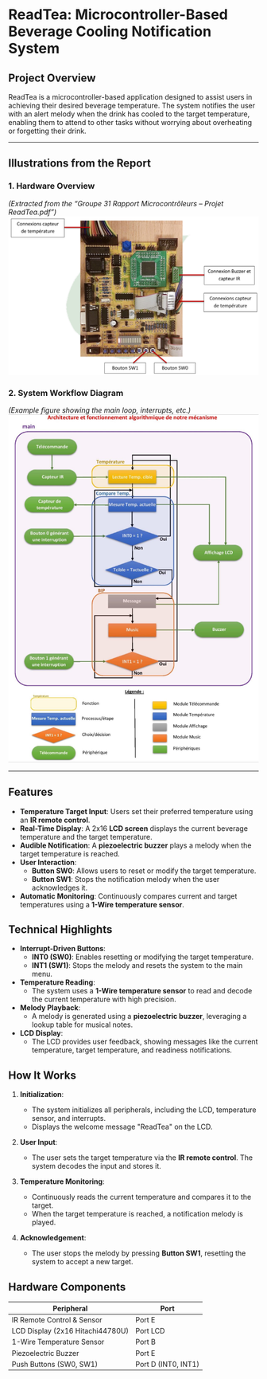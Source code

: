 # ReadTea: Microcontroller-Based Beverage Cooling Notification System

## Project Overview

ReadTea is a microcontroller-based application designed to assist users in achieving their desired beverage temperature. The system notifies the user with an alert melody when the drink has cooled to the target temperature, enabling them to attend to other tasks without worrying about overheating or forgetting their drink.

---
## Illustrations from the Report

### 1. Hardware Overview
*(Extracted from the “Groupe 31 Rapport Microcontrôleurs – Projet ReadTea.pdf”)*  
![Hardware Overview](hardware.png)

### 2. System Workflow Diagram
*(Example figure showing the main loop, interrupts, etc.)*  
![System Workflow](structure.png)

---

## Features

- **Temperature Target Input**: Users set their preferred temperature using an **IR remote control**.
- **Real-Time Display**: A 2x16 **LCD screen** displays the current beverage temperature and the target temperature.
- **Audible Notification**: A **piezoelectric buzzer** plays a melody when the target temperature is reached.
- **User Interaction**:
  - **Button SW0**: Allows users to reset or modify the target temperature.
  - **Button SW1**: Stops the notification melody when the user acknowledges it.
- **Automatic Monitoring**: Continuously compares current and target temperatures using a **1-Wire temperature sensor**.

## Technical Highlights

- **Interrupt-Driven Buttons**:
  - **INT0 (SW0)**: Enables resetting or modifying the target temperature.
  - **INT1 (SW1)**: Stops the melody and resets the system to the main menu.
- **Temperature Reading**:
  - The system uses a **1-Wire temperature sensor** to read and decode the current temperature with high precision.
- **Melody Playback**:
  - A melody is generated using a **piezoelectric buzzer**, leveraging a lookup table for musical notes.
- **LCD Display**:
  - The LCD provides user feedback, showing messages like the current temperature, target temperature, and readiness notifications.

## How It Works

1. **Initialization**:
   - The system initializes all peripherals, including the LCD, temperature sensor, and interrupts.
   - Displays the welcome message "ReadTea" on the LCD.
   
2. **User Input**:
   - The user sets the target temperature via the **IR remote control**. The system decodes the input and stores it.

3. **Temperature Monitoring**:
   - Continuously reads the current temperature and compares it to the target.
   - When the target temperature is reached, a notification melody is played.

4. **Acknowledgement**:
   - The user stops the melody by pressing **Button SW1**, resetting the system to accept a new target.

## Hardware Components

| Peripheral                       | Port   |
|----------------------------------|--------|
| IR Remote Control & Sensor       | Port E |
| LCD Display (2x16 Hitachi44780U) | Port LCD |
| 1-Wire Temperature Sensor        | Port B |
| Piezoelectric Buzzer             | Port E |
| Push Buttons (SW0, SW1)          | Port D (INT0, INT1) |
